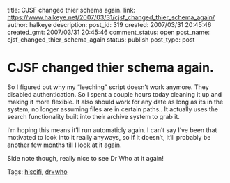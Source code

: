 title: CJSF changed thier schema again.
link: https://www.halkeye.net/2007/03/31/cjsf_changed_thier_schema_again/
author: halkeye
description: 
post_id: 319
created: 2007/03/31 20:45:46
created_gmt: 2007/03/31 20:45:46
comment_status: open
post_name: cjsf_changed_thier_schema_again
status: publish
post_type: post

# CJSF changed thier schema again.

So I figured out why my “leeching” script doesn’t work anymore. They disabled authentication. So I spent a couple hours today cleaning it up and making it more flexible. It also should work for any date as long as its in the system, no longer assuming files are in certain paths.. It actually uses the search functionality built into their archive system to grab it.

I’m hoping this means it’ll run automaticly again. I can’t say I’ve been that motivated to look into it really anyways, so if it doesn’t, it’ll probably be another few months till I look at it again.

Side note though, really nice to see Dr Who at it again!

Tags: [hiscifi](http://technorati.com/tag/hiscifi), [dr+who](http://technorati.com/tag/dr+who)